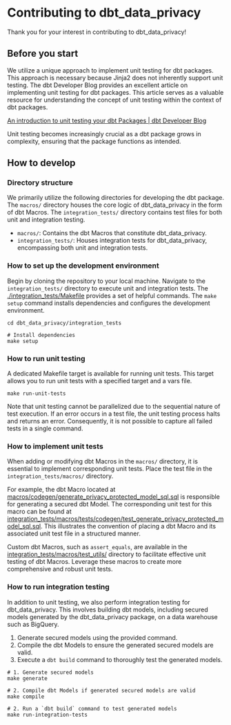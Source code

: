 # Contributing to dbt_data_privacy

Thank you for your interest in contributing to dbt_data_privacy!

## Before you start

We utilize a unique approach to implement unit testing for dbt packages.
This approach is necessary because Jinja2 does not inherently support unit testing.
The dbt Developer Blog provides an excellent article on implementing unit testing for dbt packages.
This article serves as a valuable resource for understanding the concept of unit testing within the context of dbt packages.

[An introduction to unit testing your dbt Packages \| dbt Developer Blog](https://docs.getdbt.com/blog/unit-testing-dbt-packages)

Unit testing becomes increasingly crucial as a dbt package grows in complexity, ensuring that the package functions as intended.

## How to develop

### Directory structure

We primarily utilize the following directories for developing the dbt package.
The `macros/` directory houses the core logic of dbt_data_privacy in the form of dbt Macros.
The `integration_tests/` directory contains test files for both unit and integration testing.

- `macros/`: Contains the dbt Macros that constitute dbt_data_privacy.
- `integration_tests/`: Houses integration tests for dbt_data_privacy, encompassing both unit and integration tests.

### How to set up the development environment

Begin by cloning the repository to your local machine.
Navigate to the `integration_tests/` directory to execute unit and integration tests.
The [./integration_tests/Makefile](./integration_tests/Makefile) provides a set of helpful commands.
The `make setup` command installs dependencies and configures the development environment.

```shell
cd dbt_data_privacy/integration_tests

# Install dependencies
make setup
```

### How to run unit testing

A dedicated Makefile target is available for running unit tests.
This target allows you to run unit tests with a specified target and a vars file.

```shell
make run-unit-tests
```

Note that unit testing cannot be parallelized due to the sequential nature of test execution.
If an error occurs in a test file, the unit testing process halts and returns an error.
Consequently, it is not possible to capture all failed tests in a single command.

### How to implement unit tests

When adding or modifying dbt Macros in the `macros/` directory, it is essential to implement corresponding unit tests.
Place the test file in the `integration_tests/macros/` directory.

For example, the dbt Macro located at [macros/codegen/generate_privacy_protected_model_sql.sql](macros/codegen/generate_privacy_protected_model_sql.sql) is responsible for generating a secured dbt Model.
The corresponding unit test for this macro can be found at [integration_tests/macros/tests/codegen/test_generate_privacy_protected_model_sql.sql](integration_tests/macros/tests/codegen/test_generate_privacy_protected_model_sql.sql).
This illustrates the convention of placing a dbt Macro and its associated unit test file in a structured manner.

Custom dbt Macros, such as `assert_equals`, are available in the [integration_tests/macros/test_utils/](integration_tests/macros/test_utils/) directory to facilitate effective unit testing of dbt Macros.
Leverage these macros to create more comprehensive and robust unit tests.

### How to run integration testing

In addition to unit testing, we also perform integration testing for dbt_data_privacy.
This involves building dbt models, including secured models generated by the dbt_data_privacy package, on a data warehouse such as BigQuery.

1. Generate secured models using the provided command.
2. Compile the dbt Models to ensure the generated secured models are valid.
3. Execute a `dbt build` command to thoroughly test the generated models.

```shell
# 1. Generate secured models
make generate

# 2. Compile dbt Models if generated secured models are valid
make compile

# 2. Run a `dbt build` command to test generated models
make run-integration-tests
```
